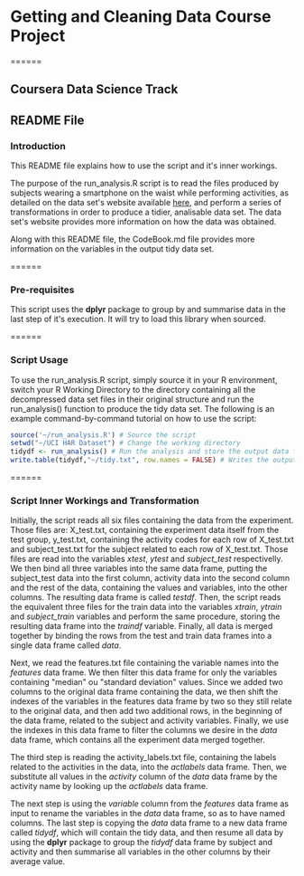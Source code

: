 # Getting and Cleaning Data Course Project
======
## Coursera Data Science Track
## README File

### Introduction

This README file explains how to use the script and it's inner workings.

The purpose of the run_analysis.R script is to read the files produced by subjects wearing a smartphone on the waist while performing activities, as detailed on the data set's website available [here](http://archive.ics.uci.edu/ml/datasets/Human+Activity+Recognition+Using+Smartphones "UCI Machine Learning Repository: Human Activity Recognition Using Smartphones Data Set"), and perform a series of transformations in order to produce a tidier, analisable data set. The data set's website provides more information on how the data was obtained.

Along with this README file, the CodeBook.md file provides more information on the variables in the output tidy data set.

======

### Pre-requisites

This script uses the **dplyr** package to group by and summarise data in the last step of it's execution. It will try to load this library when sourced.

======

### Script Usage

To use the run_analysis.R script, simply source it in your R environment, switch your R Working Directory to the directory containing all the decompressed data set files in their original structure and
run the run_analysis() function to produce the tidy data set. The following is an example command-by-command tutorial on how to use the script:

```r
source('~/run_analysis.R') # Source the script
setwd("~/UCI HAR Dataset") # Change the working directory
tidydf <- run_analysis() # Run the analysis and store the output data frame into tidydf
write.table(tidydf,"~/tidy.txt", row.names = FALSE) # Writes the output data frame to a file on disk
```

======

### Script Inner Workings and Transformation

Initially, the script reads all six files containing the data from the experiment. Those files are: X_test.txt, containing the experiment data itself from the test group, y_test.txt, containing the activity codes for each row of X_test.txt and subject_test.txt for the subject related to each row of X_test.txt. Those files are read into the variables *xtest*, *ytest* and *subject_test* respectivelly. We then bind all three variables into the same data frame, putting the subject_test data into the first column, activity data into the second column and the rest of the data, containing the values and variables, into the other columns. The resulting data frame is called *testdf*. Then, the script reads the equivalent three files for the train data into the variables *xtrain*, *ytrain* and *subject_train* variables and perform the same procedure, storing the resulting data frame into the *traindf* variable. Finally, all data is merged together by binding the rows from the test and train data frames into a single data frame called *data*.

Next, we read the features.txt file containing the variable names into the *features* data frame. We then filter this data frame for only the variables containing "median" ou "standard deviation" values. Since we added two columns to the original data frame containing the data, we then shift the indexes of the variables in the features data frame by two so they still relate to the original data, and then add two additional rows, in the beginning of the data frame, related to the subject and activity variables. Finally, we use the indexes in this data frame to filter the columns we desire in the *data* data frame, which contains all the experiment data merged together.

The third step is reading the activity_labels.txt file, containing the labels related to the activities in the data, into the *actlabels* data frame. Then, we substitute all values in the *activity* column of the *data* data frame by the activity name by looking up the *actlabels* data frame.

The next step is using the *variable* column from the *features* data frame as input to rename the variables in the *data* data frame, so as to have named columns. The last step is copying the *data* data frame to a new data frame called *tidydf*, which will contain the tidy data, and then resume all data by using the **dplyr** package to group the *tidydf* data frame by subject and activity and then summarise all variables in the other columns by their average value. 



